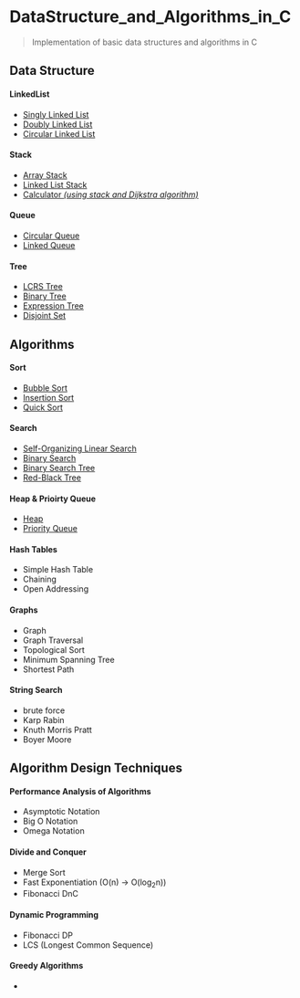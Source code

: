 # DataStructure_and_Algorithms_in_C
> Implementation of basic data structures and algorithms in C

## Data Structure
#### LinkedList
* [Singly Linked List](https://github.com/ChoiBoyoon/DataStructure_and_Algorithms_in_C/tree/main/SingleLinkedList)
* [Doubly Linked List](https://github.com/ChoiBoyoon/DataStructure_and_Algorithms_in_C/tree/main/DoublyLinkedList)
* [Circular Linked List](https://github.com/ChoiBoyoon/DataStructure_and_Algorithms_in_C/tree/main/CircularLinkedList)

#### Stack
* [Array Stack](https://github.com/ChoiBoyoon/DataStructure_and_Algorithms_in_C/tree/main/ArrayStack)
* [Linked List Stack](https://github.com/ChoiBoyoon/DataStructure_and_Algorithms_in_C/tree/main/LinkedListStack)
* [Calculator *(using stack and Dijkstra algorithm)*](https://github.com/ChoiBoyoon/DataStructure_and_Algorithms_in_C/tree/main/Calculator)

#### Queue
* [Circular Queue](https://github.com/ChoiBoyoon/DataStructure_and_Algorithms_in_C/tree/main/CircularQueue)
* [Linked Queue](https://github.com/ChoiBoyoon/DataStructure_and_Algorithms_in_C/tree/main/LinkedQueue)

#### Tree
* [LCRS Tree](https://github.com/ChoiBoyoon/DataStructure_and_Algorithms_in_C/tree/main/LCRSTree)
* [Binary Tree](https://github.com/ChoiBoyoon/DataStructure_and_Algorithms_in_C/tree/main/BinaryTree)
* [Expression Tree](https://github.com/ChoiBoyoon/DataStructure_and_Algorithms_in_C/tree/main/ExpressionTree)
* [Disjoint Set](https://github.com/ChoiBoyoon/DataStructure_and_Algorithms_in_C/tree/main/DisjointSet)

## Algorithms
#### Sort
* [Bubble Sort](https://github.com/ChoiBoyoon/DataStructure_and_Algorithms_in_C/tree/main/BubbleSort)
* [Insertion Sort](https://github.com/ChoiBoyoon/DataStructure_and_Algorithms_in_C/tree/main/InsertionSort)
* [Quick Sort](https://github.com/ChoiBoyoon/data-structures-and-algorithms-C/tree/main/QuickSort)

#### Search
* [Self-Organizing Linear Search](https://github.com/ChoiBoyoon/data-structures-and-algorithms-C/tree/main/Self-OrganizingLinearSearch)
* [Binary Search](https://github.com/ChoiBoyoon/data-structures-and-algorithms-C/tree/main/BinarySearch)
* [Binary Search Tree](https://github.com/ChoiBoyoon/data-structures-and-algorithms-C/tree/main/BinarySearchTree)
* [Red-Black Tree](https://github.com/ChoiBoyoon/data-structures-and-algorithms-C/tree/main/RedBlackTree)

#### Heap & Prioirty Queue
* [Heap](https://github.com/ChoiBoyoon/data-structures-and-algorithms-C/tree/main/Heap)
* [Priority Queue](https://github.com/ChoiBoyoon/data-structures-and-algorithms-C/tree/main/PriorityQueue)

#### Hash Tables
* Simple Hash Table
* Chaining
* Open Addressing

#### Graphs
* Graph
* Graph Traversal
* Topological Sort
* Minimum Spanning Tree
* Shortest Path

#### String Search
* brute force
* Karp Rabin
* Knuth Morris Pratt
* Boyer Moore
## Algorithm Design Techniques
#### Performance Analysis of Algorithms
* Asymptotic Notation
* Big O Notation
* Omega Notation

#### Divide and Conquer
* Merge Sort
* Fast Exponentiation (O(n) -> O(log<sub>2</sub>n))
* Fibonacci DnC

#### Dynamic Programming
* Fibonacci DP
* LCS (Longest Common Sequence)

#### Greedy Algorithms
* 

